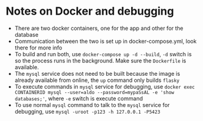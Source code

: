 # Notes on Docker and debugging

- There are two docker containers, one for the app and other for the database
- Communication between the two is set up in docker-compose.yml, look there for more info
- To build and run both, use ```docker-compose up -d --build```, ```-d``` switch is so the process runs in the background. Make sure the ```Dockerfile``` is available.
- The ```mysql``` service does not need to be built because the image is already available from online, the ```up``` command only builds ```flasky```
- To execute commands in ```mysql``` service for debugging, use ```docker exec CONTAINERID mysql --user=aldo --password=mypaSsAL -e 'show databases;'```, where ```-e``` switch is execute command
- To use normal ```mysql``` command to talk to the ```mysql``` service for debugging, use ```mysql -uroot -p123 -h 127.0.0.1 -P5423```

